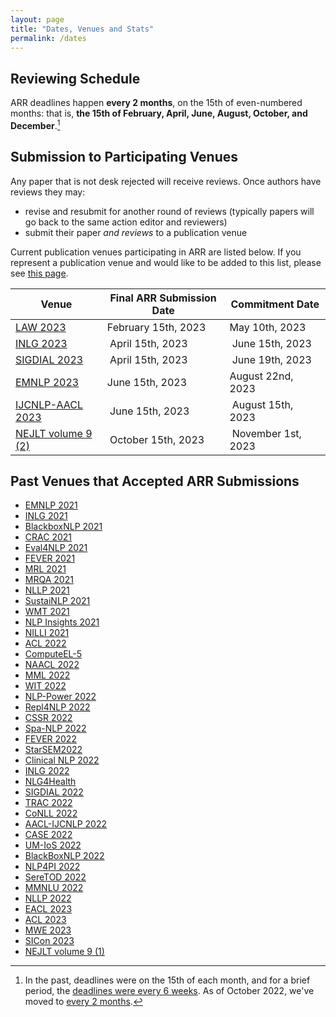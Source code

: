 ```yaml
---
layout: page
title: "Dates, Venues and Stats"
permalink: /dates
---
```


## Reviewing Schedule

ARR deadlines happen __every 2 months__, on the 15th of even-numbered months: that is, **the 15th of February, April, June, August, October, and December**.[^1]

[^1]: In the past, deadlines were on the 15th of each month, and for a brief period, the [deadlines were every 6 weeks](https://aclrollingreview.org/six-week-cycles/). As of October 2022, we've moved to [every 2 months](https://aclrollingreview.org/key-changes-in-the-october-cycle/).

<!-- You can add these dates to your own calendar by subscribing to or downloading [this shared Google calendar](https://calendar.google.com/calendar/embed?src=dsa7ntvq7s9fah2f5e43tncmu8%40group.calendar.google.com&ctz=America%2FNew_York). -->

## Submission to Participating Venues

Any paper that is not desk rejected will receive reviews. Once authors have reviews they may:
- revise and resubmit for another round of reviews (typically papers will go back to the same action editor and reviewers)
- submit their paper *and reviews* to a publication venue

Current publication venues participating in ARR are listed below. If you represent a publication venue and would like to be added to this list, please see [this page](https://aclrollingreview.org/organizers).


| Venue | Final ARR Submission Date | Commitment Date |
|---------------------|------------|------------|
| [LAW 2023](https://sigann.github.io/LAW-XVII-2023) | February 15th, 2023 | May 10th, 2023 |
| [INLG 2023](https://inlg2023.github.io/) | April 15th, 2023 | June 15th, 2023 |
| [SIGDIAL 2023](https://2023.sigdial.org/) | April 15th, 2023 | June 19th, 2023 |
| [EMNLP 2023](https://2023.emnlp.org/) | June 15th, 2023 | August 22nd, 2023 |
| [IJCNLP-AACL 2023](http://www.ijcnlp-aacl2023.org/) | June 15th, 2023 | August 15th, 2023 |
| [NEJLT volume 9 (2)](https://www.nejlt.org/) | October 15th, 2023 | November 1st, 2023 |

## Past Venues that Accepted ARR Submissions

- [EMNLP 2021](https://2021.emnlp.org/)
- [INLG 2021](https://inlg2021.github.io/pages/calls.html)
- [BlackboxNLP 2021](https://blackboxnlp.github.io/)
- [CRAC 2021](https://sites.google.com/view/crac2021/)
- [Eval4NLP 2021](https://eval4nlp.github.io/)
- [FEVER 2021](https://fever.ai/workshop.html)
- [MRL 2021](https://sites.google.com/view/mrl-2021/home?authuser=0)
- [MRQA 2021](https://mrqa.github.io/)
- [NLLP 2021](https://nllpw.org/)
- [SustaiNLP 2021](https://sites.google.com/view/sustainlp2021)
- [WMT 2021](http://statmt.org/wmt21/)
- [NLP Insights 2021](https://insights-workshop.github.io/)
- [NILLI 2021](https://www.cs.mcgill.ca/~pparth2/nilli_workshop/)
- [ACL 2022](https://www.2022.aclweb.org/)
- [ComputeEL-5](https://openreview.net/group?id=aclweb.org/ACL/2022/Workshop/ComputEL)
- [NAACL 2022](https://2022.naacl.org/)
- [MML 2022](https://openreview.net/group?id=aclweb.org/ACL/2022/Workshop/MML)
- [WIT 2022](https://megagon.ai/2nd-workshop-on-deriving-insights-from-user-generated-text-wit/)
- [NLP-Power 2022](https://openreview.net/group?id=aclweb.org/ACL/2022/Workshop/NLP-Power)
- [Repl4NLP 2022](https://sites.google.com/view/repl4nlp2022/)
- [CSSR 2022](https://csrr-workshop.github.io/)
- [Spa-NLP 2022](https://openreview.net/group?id=aclweb.org/ACL/2022/Workshop/Spa-NLP)
- [FEVER 2022](https://fever.ai/)
- [StarSEM2022](https://sites.google.com/view/starsem2022/)
- [Clinical NLP 2022](https://clinical-nlp.github.io/2022/)
- [INLG 2022](https://inlgmeeting.github.io)
- [NLG4Health](https://nlg4health.uvt.nl/)
- [SIGDIAL 2022](https://2022.sigdial.org/)
- [TRAC 2022](https://sites.google.com/view/trac2022/)
- [CoNLL 2022](https://conll.org/)
- [AACL-IJCNLP 2022](https://www.aacl2022.org/)
- [CASE 2022](https://emw.ku.edu.tr/case-2022/)
- [UM-IoS 2022](https://induction-of-structure.github.io/emnlp2022/)
- [BlackBoxNLP 2022](https://blackboxnlp.github.io/)
- [NLP4PI 2022](https://sites.google.com/view/nlp4positiveimpact/)
- [SereTOD 2022](http://seretod.org/)
- [MMNLU 2022](https://mmnlu-22.github.io/)
- [NLLP 2022](https://nllpw.org/)
- [EACL 2023](https://2023.eacl.org/)
- [ACL 2023](https://2023.aclweb.org/calls/main_conference/)
- [MWE 2023](https://multiword.org/mwe2023/)
- [SICon 2023](https://sites.google.com/view/sicon-2023/home)
- [NEJLT volume 9 (1)](https://www.nejlt.org/)
